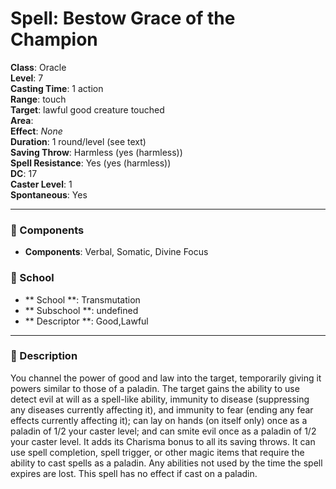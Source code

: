 
# Spell: Bestow Grace of the Champion
**Class**: Oracle  
**Level**: 7  
**Casting Time**: 1 action  
**Range**: touch  
**Target**: lawful good creature touched  
**Area**:   
**Effect**: _None_  
**Duration**: 1 round/level (see text)  
**Saving Throw**: Harmless (yes (harmless))  
**Spell Resistance**: Yes (yes (harmless))  
**DC**: 17  
**Caster Level**: 1  
**Spontaneous**: Yes

---

### 🔮 Components
- **Components**: Verbal, Somatic, Divine Focus

### 🏫 School
- ** School **: Transmutation
- ** Subschool **: undefined
- ** Descriptor **: Good,Lawful
---

### 📜 Description
You channel the power of good and law into the target, temporarily giving it powers similar to those of a paladin. The target gains the ability to use detect evil at will as a spell-like ability, immunity to disease (suppressing any diseases currently affecting it), and immunity to fear (ending any fear effects currently affecting it); can lay on hands (on itself only) once as a paladin of 1/2 your caster level; and can smite evil once as a paladin of 1/2 your caster level. It adds its Charisma bonus to all its saving throws. It can use spell completion, spell trigger, or other magic items that require the ability to cast spells as a paladin. Any abilities not used by the time the spell expires are lost. This spell has no effect if cast on a paladin.
